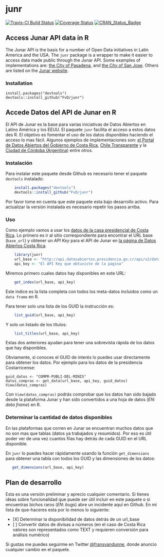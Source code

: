 <!-- README.md is generated from README.Rmd. Please edit that file -->
junr
====

[![Travis-CI Build Status](https://travis-ci.org/FvD/junr.svg?branch=master)](https://travis-ci.org/FvD/junr) [![Coverage Status](https://img.shields.io/codecov/c/github/FvD/junr/master.svg)](https://codecov.io/github/FvD/junr?branch=master) [![CRAN\_Status\_Badge](http://www.r-pkg.org/badges/version/junr)](http://cran.r-project.org/package=junr)

Access Junar API data in R
--------------------------

The Junar API is the basis for a number of Open Data initiatives in Latin America and the USA. The `junr` package is a wrapper to make it easier to access data made public through the Junar API. Some examples of implementations are: [the City of Pasadena](http://data.cityofpasadena.net/home/), and [the City of San Jose](http://data.sanjoseca.gov/home/). Others are listed on the [Junar website](http://junar.com/?lang=en).

### Installation

    install.packages("devtools")
    devtools::install_github("FvD/junr")

Accede Datos del API de Junar en R
----------------------------------

El API de Junar es la base para varias iniciativas de Datos Abiertos en Latino América y los EEUU. El paquete `junr` facilita el acceso a estos datos des R. El objetivo es fomentar el uso de los datos disponibles haciendo el acceso lo mas fácil. Algunos ejemplos de implementaciones son: [el Portal de Datos Abiertos del Gobierno de Costa Rica](http://datosabiertos.presidencia.go.cr/home), [Chile Transparente](http://infodatos.opendata.junar.com/home/?lang=es) y la [Ciudad de Córdoba (Argentina)](http://cdcordoba.opendata.junar.com/home/?lang=en) entre otros.

### Instalación

Para instalar este paquete desde Github es necesario tener el paquete `devtools` instalado:

``` r
    install.packages("devtools")
    devtools::install_github("FvD/junr")
```

Por favor tome en cuenta que este paquete esta bajo desarrollo activo. Para actualizar la versión instalada es necesario repetir los pasos arriba.

### Uso

Como ejemplo vamos a usar los [datos de la casa presidencial de Costa Rica](http://datosabiertos.presidencia.go.cr/home). Lo primero es ir al sitio correspondiente para encontrar el URL base (`base_url`) y obtener un *API Key* para el API de Junar en [la página de Datos Abiertos Costa Rica](http://datosabiertos.presidencia.go.cr/developers/).

``` r
    library(junr)
    url_base <- "http://api.datosabiertos.presidencia.go.cr/api/v2/datastreams/"
    api_key <- "El API Key que obtuviste de la pagina"
```

Miremos primero cuales datos hay disponibles en este URL:

``` r
    get_index(url_base, api_key)
```

Este indice es la lista completa con todos los meta-datos incluidos como un `data frame` en R.

Para tener solo una lista de los GUID la instrucción es:

``` r
    list_guid(url_base, api_key)
```

Y solo un listado de los títulos:

``` r
    list_titles(url_base, api_key)
```

Estas dos anteriores ayudan para tener una sobrevista rápida de los datos que hay disponibles.

Obviamente, si conoces el GUID de interés lo puedes usar directamente para obtener los datos. Por ejemplo para los datos de la presidencia Costarricense:

    guid_datos <- "COMPR-PUBLI-DEL-MINIS"
    datos_compras <- get_data(url_base, api_key, guid_datos)
    View(datos_compras)

Con `View(datos_compras)` podrás comprobar que los datos han sido bajado desde la plataforma Junar y han sido convertidos a una hoja de datos (*EN: data frame*) en R.

### Determinar la cantidad de datos disponibles

En las plataformas que corren en Junar se encuentran muchos datos que no son mas que tablas (datos ya trabajados y resumidos). Por eso es útil poder ver de una vez cuantos filas hay detrás de cada GUID en el URL disponible.

En `junr` lo puedes hacer rápidamente usando la función `get_dimensions` para obtener una tabla con todos los GUID y las dimensiones de los datos:

``` r
   get_dimensions(url_base, api_key)
```

Plan de desarrollo
------------------

Esta es una versión preliminar y aprecio cualquier comentario. Si tienes ideas sobre funcionalidad que puede ser útil incluir en este paquete o si encuentras bichos raros (*EN: bugs*) abre un incidente aquí en Github. En mi lista de que-haceres esta por lo menos lo siguiente:

-   \[X\] Determinar la disponibilidad de datos detrás de un url\_base
-   \[ \] Convertir datos de divisas a números (en el caso de Costa Rica valores son representados como TEXT y requieren conversión para análisis numérico)

Si gustas me puedes seguirme en Twitter [@fransvandunne](<https://www.twitter.com/fransvandunne>), donde anuncio cualquier cambio en el paquete.
